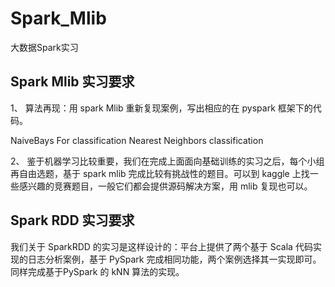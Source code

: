 # Spark_Mlib
大数据Spark实习

## Spark Mlib 实习要求
1、 算法再现：用 spark Mlib 重新复现案例，写出相应的在 pyspark 框架下的代码。

NaiveBays For classification 
Nearest Neighbors classification 
 
2、 鉴于机器学习比较重要，我们在完成上面面向基础训练的实习之后，每个小组再自由选题，基于 spark mlib 完成比较有挑战性的题目。可以到 kaggle 上找一些感兴趣的竞赛题目，一般它们都会提供源码解决方案，用 mlib 复现也可以。

## Spark RDD 实习要求

我们关于 SparkRDD 的实习是这样设计的：平台上提供了两个基于 Scala 代码实现的日志分析案例，基于 PySpark 完成相同功能，两个案例选择其一实现即可。同样完成基于PySpark 的 kNN 算法的实现。
